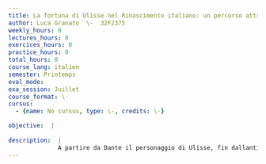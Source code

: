 ```yaml
---
title: La fortuna di Ulisse nel Rinascimento italiano: un percorso attraverso i testi
author: Luca Granato  \-  32F2375
weekly_hours: 0
lectures_hours: 0
exercices_hours: 0
practice_hours: 0
total_hours: 0
course_lang: italien
semester: Printemps
eval_mode: 
exa_session: Juillet
course_format: \-
cursus:
  - {name: No cursus, type: \-, credits: \-}

objective:  |
            
description:  |
              A partire da Dante il personaggio di Ulisse, fin dallantichità posto a cavallo tra mito e storia, è entrato nella letteratura italiana come oggetto di una vivace attenzione narrativa e poetica, accentrando su di sé significati e simbologie culturali assai vari ma spesso agglomerati intorno ad alcuni temi fondamentali capaci di volta in volta di catalizzare ambizioni ed inquietudini del proprio tempo. In questa prospettiva, dunque, il semina- rio (riprendendo in parte le fila tessute in quello del semestre autunnale) si propone lobiettivo di costruire un percorso «sulle orme di Ulisse» allinterno di alcuni testi fondamentali del Rinascimento italiano, attraverso il quale fornire una visione parziale ma profonda delle questioni essenziali che la nostra letteratura ha affrontato tra il XV e il XVI secolo
---
```

